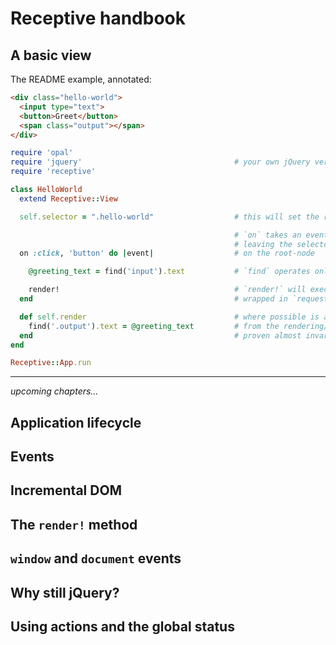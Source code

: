 # Receptive handbook

## A basic view

The README example, annotated:

```html
<div class="hello-world">
  <input type="text">
  <button>Greet</button>
  <span class="output"></span>
</div>
```

```rb
require 'opal'
require 'jquery'                                  # your own jQuery version
require 'receptive'

class HelloWorld
  extend Receptive::View

  self.selector = ".hello-world"                  # this will set the root-node for our view

                                                  # `on` takes an event, and optionally a selector
                                                  # leaving the selector black will listen for events
  on :click, 'button' do |event|                  # on the root-node

    @greeting_text = find('input').text           # `find` operates only on inside the root-node

    render!                                       # `render!` will execute the render method below
  end                                             # wrapped in `requestAnimationFrame()`

  def self.render                                 # where possible is advisable to separate data collection
    find('.output').text = @greeting_text         # from the rendering/updating of the node, this has been
  end                                             # proven almost invariably useful in managing UI interactions
end

Receptive::App.run
```

---

*upcoming chapters…*

## Application lifecycle
## Events
## Incremental DOM
## The `render!` method
## `window` and `document` events
## Why still jQuery?
## Using actions and the global status


